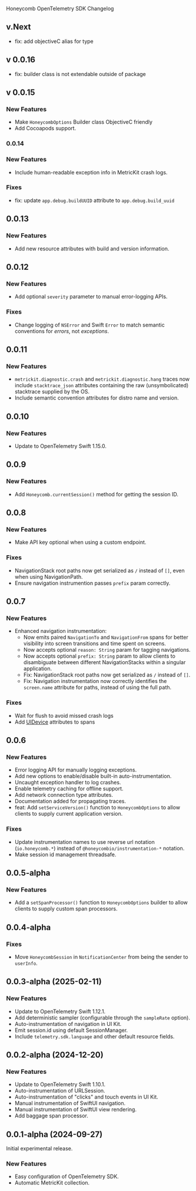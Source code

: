 Honeycomb OpenTelemetry SDK Changelog

## v.Next

* fix: add objectiveC alias for type

## v 0.0.16

* fix: builder class is not extendable outside of package 

## v 0.0.15

### New Features

* Make `HoneycombOptions` Builder class ObjectiveC friendly
* Add Cocoapods support.

### 0.0.14

### New Features

* Include human-readable exception info in MetricKit crash logs.

### Fixes

* fix: update `app.debug.buildUUID` attribute to `app.debug.build_uuid`

## 0.0.13

### New Features

* Add new resource attributes with build and version information.

## 0.0.12

### New Features

* Add optional `severity` parameter to manual error-logging APIs.

### Fixes

* Change logging of `NSError` and Swift `Error` to match semantic conventions for _errors_, not _exceptions_.

## 0.0.11

### New Features

* `metrickit.diagnostic.crash` and `metrickit.diagnostic.hang` traces now include `stacktrace_json` attributes containing the raw (unsymbolicated) stacktrace supplied by the OS.
* Include semantic convention attributes for distro name and version.

## 0.0.10

### New Features

* Update to OpenTelemetry Swift 1.15.0.

## 0.0.9

### New Features

* Add `Honeycomb.currentSession()` method for getting the session ID.

## 0.0.8

### New Features

* Make API key optional when using a custom endpoint.

### Fixes

* NavigationStack root paths now get serialized as `/` instead of `[]`, even when using NavigationPath.
* Ensure navigation instrumention passes `prefix` param correctly.

## 0.0.7

### New Features

* Enhanced navigation instrumentation:
  * Now emits paired `NavigationTo` and `NavigationFrom` spans for better visibility into screen transitions and time spent on screens.
  * Now accepts optional `reason: String` param for tagging navigations.
  * Now accepts optional `prefix: String` param to allow clients to disambiguate between different NavigationStacks within a singular application.
  * Fix: NavigationStack root paths now get serialized as `/` instead of `[]`.
  * Fix: Navigation instrumentation now correctly identifies the `screen.name` attribute for paths, instead of using the full path.

### Fixes

* Wait for flush to avoid missed crash logs
* Add [UIDevice](https://developer.apple.com/documentation/uikit/uidevice) attributes to spans

## 0.0.6

### New Features

* Error logging API for manually logging exceptions.
* Add new options to enable/disable built-in auto-instrumentation.
* Uncaught exception handler to log crashes.
* Enable telemetry caching for offline support.
* Add network connection type attributes.
* Documentation added for propagating traces.
* feat: Add `setServiceVersion()` function to `HoneycombOptions` to allow clients to supply current application version.

### Fixes

* Update instrumentation names to use reverse url notation (`io.honeycomb.*`) instead of `@honeycombio/instrumentation-*` notation.
* Make session id management threadsafe.

## 0.0.5-alpha

### New Features

* Add a `setSpanProcessor()` function to `HoneycombOptions` builder to allow clients to supply custom span processors.

## 0.0.4-alpha

### Fixes

* Move `HoneycombSession` in `NotificationCenter` from being the sender to `userInfo`.

## 0.0.3-alpha (2025-02-11)

### New Features

* Update to OpenTelemetry Swift 1.12.1.
* Add deterministic sampler (configurable through the `sampleRate` option).
* Auto-instrumentation of navigation in UI Kit.
* Emit session.id using default SessionManager.
* Include `telemetry.sdk.language` and other default resource fields.

## 0.0.2-alpha (2024-12-20)

### New Features

* Update to OpenTelemetry Swift 1.10.1.
* Auto-instrumentation of URLSession.
* Auto-instrumentation of "clicks" and touch events in UI Kit.
* Manual instrumentation of SwiftUI navigation.
* Manual instrumentation of SwiftUI view rendering.
* Add baggage span processor.

## 0.0.1-alpha (2024-09-27)

Initial experimental release.

### New Features

* Easy configuration of OpenTelemetry SDK.
* Automatic MetricKit collection.
